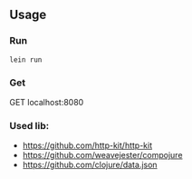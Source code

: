 ## Usage
### Run
`lein run`
### Get
GET localhost:8080

### Used lib:
- https://github.com/http-kit/http-kit  
- https://github.com/weavejester/compojure
- https://github.com/clojure/data.json
